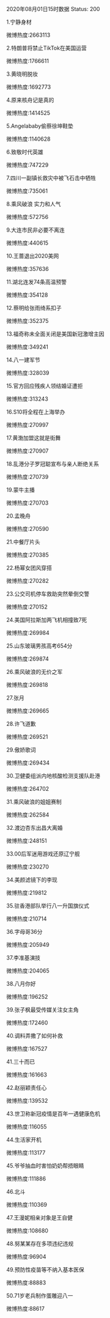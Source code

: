 2020年08月01日15时数据
Status: 200

1.宁静身材

微博热度:2663113

2.特朗普将禁止TikTok在美国运营

微博热度:1766611

3.黄晓明脱妆

微博热度:1692773

4.原来核舟记是真的

微博热度:1414525

5.Angelababy偷蔡徐坤鞋垫

微博热度:1140628

6.致敬时代英雄

微博热度:747229

7.四川一副镇长救灾中被飞石击中牺牲

微博热度:735061

8.乘风破浪 实力和人气

微博热度:572756

9.大连市民非必要不离连

微博热度:440615

10.王蔷退出2020美网

微博热度:357636

11.湖北连发74条高温预警

微博热度:354128

12.蔡明给张雨绮系扣子

微博热度:352375

13.福奇称未全面关闭是美国新冠激增主因

微博热度:349241

14.八一建军节

微博热度:328039

15.官方回应残疾人领结婚证遭拒

微博热度:313243

16.S10将全程在上海举办

微博热度:270997

17.黄渤加盟这就是街舞

微博热度:270907

18.乱港分子罗冠聪宣布与亲人断绝关系

微博热度:270739

19.蒙牛主播

微博热度:270703

20.孟晚舟

微博热度:270590

21.中餐厅片头

微博热度:270385

22.杨幂女团风穿搭

微博热度:270282

23.公交司机停车救助突然晕倒交警

微博热度:270152

24.美国阿拉斯加两飞机相撞致7死

微博热度:269984

25.山东玻璃男孩高考654分

微博热度:269874

26.乘风破浪的无价之军

微博热度:269818

27.张月

微博热度:269665

28.许飞道歉

微博热度:269521

29.傲娇歌词

微博热度:269434

30.卫健委组派内地核酸检测支援队赴港

微博热度:264702

31.乘风破浪的姐姐赛制

微博热度:262584

32.渡边杏东出昌大离婚

微博热度:248151

33.00后军迷用游戏还原辽宁舰

微博热度:230270

34.美颜滤镜下的李现

微博热度:219812

35.驻香港部队举行八一升国旗仪式

微博热度:210714

36.字母哥36分

微博热度:205949

37.李准基演技

微博热度:204065

38.八月你好

微博热度:196252

39.张子枫最受传媒关注女主角

微博热度:172460

40.调料弄撒了如何补救

微博热度:167527

41.三十而已

微博热度:161663

42.赵丽颖责任心

微博热度:139532

43.世卫称新冠疫情是百年一遇健康危机

微博热度:116055

44.生活家开机

微博热度:113177

45.爷爷抽血时害怕奶奶帮捂眼睛

微博热度:111886

46.北斗

微博热度:110369

47.王漫妮相亲对象是王自健

微博热度:108680

48.努某某存在多项违纪违规

微博热度:96904

49.预防性疫苗等不纳入基本医保

微博热度:88883

50.71岁老兵制作蛋雕迎八一

微博热度:88617

